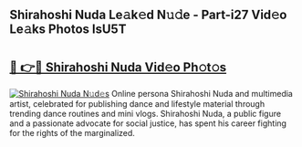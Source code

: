 ## Shirahoshi Nuda Le𝚊k𝚎d N𝚞𝚍e - Part-i27 Vid𝚎o Le𝚊ks Photos lsU5T

# <h2><a href="http://fbezxm6.evod.top/?m=Shirahoshi+Nuda">🔗 👉🔴 Shirahoshi Nuda Vid𝚎o Ph𝚘t𝚘s</a></h2>

[![Shirahoshi Nuda N𝚞d𝚎s](https://i.imgur.com/8V9OHl7.gif)](http://fbezxm6.evod.top/?m=Shirahoshi+Nuda)
Online persona Shirahoshi Nuda and multimedia artist, celebrated for publishing dance and lifestyle material through trending dance routines and mini vlogs. Shirahoshi Nuda, a public figure and a passionate advocate for social justice, has spent his career fighting for the rights of the marginalized. 
